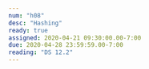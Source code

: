 ```yaml
---
num: "h08"
desc: "Hashing"
ready: true
assigned: 2020-04-21 09:30:00.00-7:00
due: 2020-04-28 23:59:59.00-7:00
reading: "DS 12.2"
---
```


